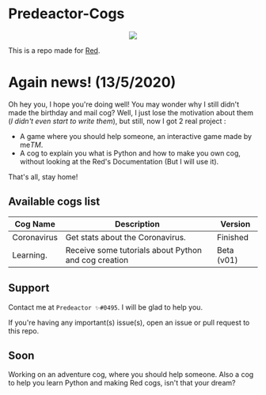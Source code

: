 # Predeactor-Cogs

<p align="center">
  <img src="https://repository-images.githubusercontent.com/245725383/2fbcee00-906c-11ea-8da9-ecbb66c5b7d4">
</p>

This is a repo made for [Red](https://github.com/Cog-Creators/Red-DiscordBot).

# Again news! (13/5/2020)
Oh hey you, I hope you're doing well! You may wonder why I still didn't made the birthday and mail cog? Well, I just lose the motivation about them (*I didn't even start to write them*), but still, now I got 2 real project :
- A game where you should help someone, an interactive game made by me*TM*.
- A cog to explain you what is Python and how to make you own cog, without looking at the Red's Documentation (But I will use it).

That's all, stay home!

## Available cogs list

| Cog Name     | Description                                          | Version    |
| ------------ | ---------------------------------------------------- | ---------- |
| Coronavirus  | Get stats about the Coronavirus.                     | Finished   |
| Learning.    | Receive some tutorials about Python and cog creation | Beta (v01) |

## Support

Contact me at `Predeactor ✨#0495`. I will be glad to help you.

If you're having any important(s) issue(s), open an issue or pull request to this repo.

## Soon

Working on an adventure cog, where you should help someone.
Also a cog to help you learn Python and making Red cogs, isn't that your dream?
